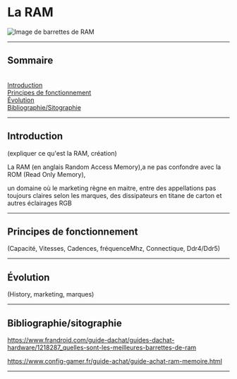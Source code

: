 # La RAM

![Image de barrettes de RAM](/barrettes_de_RAM.webp)

---

## Sommaire

<br>[Introduction](#Introduction)
<br>[Principes de fonctionnement](#principes-de-fonctionnement)
<br>[Évolution](#Évolution)
<br>[Bibliographie/Sitographie](#Bibliographie/sitographie)

---

## Introduction

(expliquer ce qu'est la RAM, création)

La RAM (en anglais Random Access Memory),a ne pas confondre avec la ROM (Read Only Memory), 

un domaine où le marketing règne en maitre, entre des appellations pas toujours claires selon les marques, des dissipateurs en titane de carton et autres éclairages RGB

---

## Principes de fonctionnement

(Capacité, Vitesses, Cadences, fréquenceMhz, Connectique, Ddr4/Ddr5)


---

## Évolution

(History, marketing, marques)


---

## Bibliographie/sitographie

<https://www.frandroid.com/guide-dachat/guides-dachat-hardware/1218287_quelles-sont-les-meilleures-barrettes-de-ram>

<https://www.config-gamer.fr/guide-achat/guide-achat-ram-memoire.html>

---
